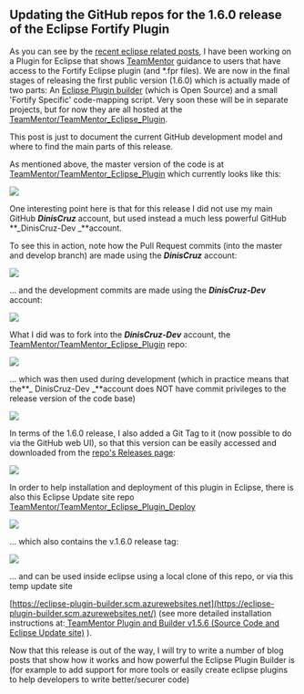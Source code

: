 ## Updating the GitHub repos for the 1.6.0 release of the Eclipse Fortify Plugin

As you can see by the [recent eclipse related posts](http://blog.diniscruz.com/search?q=+eclipse), I have been working on a Plugin for Eclipse that shows [TeamMentor](https://teammentor.net/) guidance to users that have access to the Fortify Eclipse plugin (and *.fpr files). We are now in the final stages of releasing the first public version (1.6.0) which is actually made of two parts: An [Eclipse Plugin builder](http://blog.diniscruz.com/2013/11/si-open-sources-eclipse-plugin.html) (which is Open Source) and a small 'Fortify Specific' code-mapping script. Very soon these will be in separate projects, but for now they are all hosted at the [TeamMentor/TeamMentor_Eclipse_Plugin](https://github.com/TeamMentor/TeamMentor_Eclipse_Plugin).

This post is just to document the current GitHub development model and where to find the main parts of this release.

As mentioned above, the master version of the code is at [TeamMentor/TeamMentor_Eclipse_Plugin](https://github.com/TeamMentor/TeamMentor_Eclipse_Plugin) which currently looks like this:

[![](images/Screen_Shot_2014-01-25_at_01_04_12.png)](http://2.bp.blogspot.com/-MsNvpeCssXM/UuMN6cFE-zI/AAAAAAAAF0Y/kilufBXWP3Y/s1600/Screen+Shot+2014-01-25+at+01.04.12.png)

One interesting point here is that for this release I did not use my main GitHub **_DinisCruz_** account, but used instead a much less powerful GitHub **_DinisCruz-Dev _**account.

To see this in action, note how the Pull Request commits (into the master and develop branch) are made using the **_DinisCruz_** account:  


[![](images/Screen_Shot_2014-01-25_at_01_04_21.png)](http://2.bp.blogspot.com/-QnVIaYfasXc/UuMN6RSBKqI/AAAAAAAAF00/ZwGgkmCDmhI/s1600/Screen+Shot+2014-01-25+at+01.04.21.png)

...  and the development commits are made using the **_DinisCruz-Dev_** account:  


[![](images/Screen_Shot_2014-01-25_at_01_04_30.png)](http://4.bp.blogspot.com/-z1c5isM5huM/UuMN6iA5iAI/AAAAAAAAF0c/aoepJcAeoM8/s1600/Screen+Shot+2014-01-25+at+01.04.30.png)

What I did was to fork into the **_DinisCruz-Dev_** account, the [TeamMentor/TeamMentor_Eclipse_Plugin](https://github.com/TeamMentor/TeamMentor_Eclipse_Plugin) repo:

[![](images/Screen_Shot_2014-01-25_at_01_05_01.png)](http://4.bp.blogspot.com/-U1RN7alFFwg/UuMN7AxJH5I/AAAAAAAAF0w/TwXZpC9lpHE/s1600/Screen+Shot+2014-01-25+at+01.05.01.png)

  
... which was then used during development (which in practice means that the**_ DinisCruz-Dev _**account does NOT have commit privileges to the release version of the code base)

[![](images/Screen_Shot_2014-01-25_at_01_05_10.png)](http://4.bp.blogspot.com/-QlMVlsPgAus/UuMN7JDezEI/AAAAAAAAF0k/A0qka4P1guw/s1600/Screen+Shot+2014-01-25+at+01.05.10.png)

  


In terms of the 1.6.0 release, I also added a Git Tag to it (now possible to do via the GitHub web UI), so that this version can be easily accessed and downloaded from the [repo's Releases page](https://www.blogger.com/the%20https://github.com/TeamMentor/TeamMentor_Eclipse_Plugin/releases):

[![](images/Screen_Shot_2014-01-25_at_01_12_03.png)](http://3.bp.blogspot.com/-_wtfi1v3TFI/UuMPj6mhT8I/AAAAAAAAF1E/OhEg2xx_quU/s1600/Screen+Shot+2014-01-25+at+01.12.03.png)

  


In order to help installation and deployment of this plugin in Eclipse, there is also this Eclipse Update site repo [TeamMentor/TeamMentor_Eclipse_Plugin_Deploy](https://github.com/TeamMentor/TeamMentor_Eclipse_Plugin_Deploy)

  


[![](images/Screen_Shot_2014-01-25_at_01_13_54.png)](http://3.bp.blogspot.com/-ZCnBSTX1X_g/UuMQA2rimRI/AAAAAAAAF1U/vlMDwPtQFKk/s1600/Screen+Shot+2014-01-25+at+01.13.54.png)

  


... which also contains the v.1.6.0 release tag:

  


[![](images/Screen_Shot_2014-01-25_at_01_14_02.png)](http://2.bp.blogspot.com/-guEih2R8a-g/UuMQA-EOivI/AAAAAAAAF1Q/VVRxhPUUhic/s1600/Screen+Shot+2014-01-25+at+01.14.02.png)

  


... and can be used inside eclipse using a local clone of this repo, or via this temp update site

[https://eclipse-plugin-builder.scm.azurewebsites.net](https://eclipse-plugin-builder.scm.azurewebsites.net/) (see more detailed installation instructions at:[ TeamMentor Plugin and Builder v1.5.6 (Source Code and Eclipse Update site)](http://blog.diniscruz.com/2013/11/teammentor-plugin-and-builder-v156.html) ).

  


Now that this release is out of the way, I will try to write a number of blog posts that show how it works and how powerful the Eclipse Plugin Builder is (for example to add support for more tools or easily create eclipse plugins to help developers to write better/securer code)
